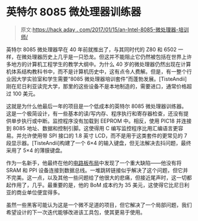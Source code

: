 # 英特尔 8085 微处理器训练器

> 原文:[https://hack aday . com/2017/01/15/an-Intel-8085-微处理器-培训师/](https://hackaday.com/2017/01/15/an-intel-8085-microprocessor-trainer/)

英特尔 8085 微处理器早在 40 年前就推出了，与其同时代的 Z80 和 6502 一样，在微处理器历史上几乎是一只恐龙。但这并不能阻止它仍然被包括在世界上许多地方的计算机工程学生的教学大纲中。为什么 40 岁的微处理器仍然出现在计算机体系结构教科书中，而不是计算机历史中，这有点令人费解。但是，有一整个行业因大学实验室和学生需要“8085 微处理器培训套件”而蓬勃发展。[TisteAndii]刚在尼日利亚读完大学，那里的这些设备不是本地制造的，需要进口，通常价格超过 100 美元。

这就是为什么他最后一年的项目是一个低成本的英特尔 8085 微处理器训练器。这是一个极简设计，有一些基本的读/写内存、程序执行和寄存器检查，还没有提供单步执行或中断。监控程序没有加载到 EEPROM 中。相反，使用 PIC18 并连接到 8085 地址、数据和控制引脚。这使得用 C 编写监控程序比用汇编语言更容易。并允许使用带 SPI 接口的 1.8 英寸 LCD，而不是用于这类套件的更常见的 7 段显示器。[TisteAndii]构建了一个 6×4 的输入键盘，但无法解决去抖问题，最终采用了 5×4 的薄膜键盘。

作为一名新手，他最终在他的[电路板布局](https://github.com/brianrho/Rho85/tree/master/CAD)中发现了一个重大缺陷——他没有将 SRAM 和 PPI 设备连接到数据总线。一堆跳转链接似乎解决了这个问题，但它并不完美。这一点，以及其他一些问题给了他很大的悲痛，但接近尾声时，这一切都起作用了，几乎。最重要的是，他的 BoM 成本约为 35 美元，这使得它比尼日利亚的商业单位便宜得多。

虽然一些黑客可能认为这是一个微不足道的项目，但它解决了一个局部问题，我们希望设计的下一次迭代能够改进该工具包，使其更易于使用。